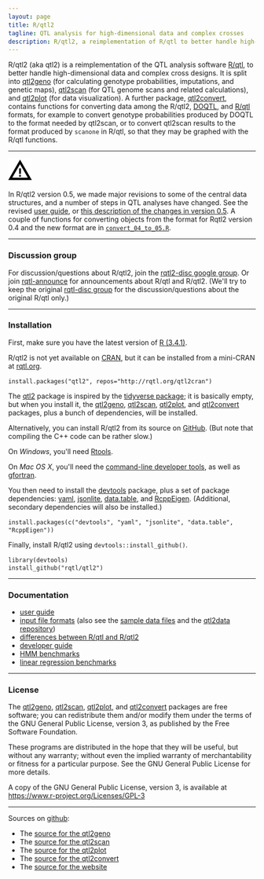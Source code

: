 ```yaml
---
layout: page
title: R/qtl2
tagline: QTL analysis for high-dimensional data and complex crosses
description: R/qtl2, a reimplementation of R/qtl to better handle high-dimensional data and complex cross designs
---
```


R/qtl2 (aka qtl2) is a reimplementation of the QTL analysis software
[R/qtl](http://www.rqtl.org), to better handle high-dimensional data
and complex cross designs.  It is split
into [qtl2geno](https://github.com/rqtl/qtl2geno) (for calculating
genotype probabilities, imputations, and genetic maps),
[qtl2scan](https://github.com/rqtl/qtl2scan) (for QTL genome scans and
related calculations), and
[qtl2plot](https://github.com/rqtl/qtl2plot) (for data visualization).
A further package, [qtl2convert](https://github.com/rqtl/qtl2convert),
contains functions for converting data among the R/qtl2,
[DOQTL](https://www.bioconductor.org/packages/release/bioc/html/DOQTL.html),
and [R/qtl](http://rqtl.org) formats, for example to convert genotype
probabilities produced by DOQTL to the format needed by qtl2scan, or
to convert qtl2scan results to the format produced by `scanone` in
R/qtl, so that they may be graphed with the R/qtl functions.

---

![Warning](assets/pics/warning_icon.png)

In R/qtl2 version 0.5, we made major revisions to some of the
central data structures, and a number of steps in QTL analyses have
changed. See the revised
[user guide](assets/vignettes/user_guide.html), or
[this description of the changes in version 0.5](assets/vignettes/version05_new.html).
A couple of functions for converting objects from the format for
Rqtl2 version 0.4 and the new format are in
[`convert_04_to_05.R`](assets/convert_04_to_05.R).

---

### Discussion group

For discussion/questions about R/qtl2, join the
[rqtl2-disc google group](https://groups.google.com/forum/#!forum/rqtl2-disc).
Or join [rqtl-announce](https://groups.google.com/forum/#!forum/rqtl-announce)
for announcements about R/qtl and R/qtl2.
(We'll try to keep the original
[rqtl-disc group](https://groups.google.com/forum/#!forum/rqtl-disc)
for the discussion/questions about the original R/qtl only.)

---

### Installation

First, make sure you have the latest version of
[R (3.4.1)](https://cran-r.project.org).

R/qtl2 is not yet available on [CRAN](https://cran.r-project.org), but
it can be installed from a mini-CRAN at [rqtl.org](http://rqtl.org).

    install.packages("qtl2", repos="http://rqtl.org/qtl2cran")

The [qtl2](https://github.com/rqtl/qtl2) package is
inspired by the
[tidyverse package](https://cran.r-project.org/package=tidyverse);
it is basically empty, but when you install it, the
[qtl2geno](https://github.com/rqtl/qtl2geno),
[qtl2scan](https://github.com/rqtl/qtl2scan),
[qtl2plot](https://github.com/rqtl/qtl2plot), and
[qtl2convert](https://github.com/rqtl/qtl2convert) packages, plus a
bunch of dependencies, will be installed.

Alternatively, you can install R/qtl2 from its source on
[GitHub](https://github.com/rqtl). (But note that compiling the C++
code can be rather slow.)

On _Windows_, you'll need [Rtools](https://cran.r-project.org/bin/windows/Rtools/).

On _Mac OS X_, you'll need the
[command-line developer tools](https://mac-how-to.gadgethacks.com/how-to/install-command-line-developer-tools-without-xcode-0168115/),
as well as [gfortran](https://gcc.gnu.org/wiki/GFortranBinaries#MacOS).

You then need to install the
[devtools](https://github.com/hadley/devtools) package, plus a set of
package dependencies: [yaml](https://cran.r-project.org/package=yaml),
[jsonlite](https://cran.r-project.org/package=jsonlite),
[data.table](https://cran.r-project.org/package=data.table),
and [RcppEigen](https://github.com/RcppCore/RcppEigen).
(Additional, secondary dependencies will also be installed.)

    install.packages(c("devtools", "yaml", "jsonlite", "data.table", "RcppEigen"))

Finally, install R/qtl2 using `devtools::install_github()`.

    library(devtools)
    install_github("rqtl/qtl2")

---


### Documentation

- [user guide](assets/vignettes/user_guide.html)
- [input file formats](assets/vignettes/input_files.html)
  (also see the [sample data files](pages/sampledata.html) and the
  [qtl2data repository](https://github.com/rqtl/qtl2data))
- [differences between R/qtl and R/qtl2](assets/vignettes/rqtl_diff.html)
- [developer guide](assets/vignettes/developer_guide.html)
- [HMM benchmarks](assets/vignettes/hmm_benchmarks.html)
- [linear regression benchmarks](assets/vignettes/linreg_benchmarks.html)

---

### License

The [qtl2geno](https://github.com/rqtl/qtl2geno),
[qtl2scan](https://github.com/rqtl/qtl2scan),
[qtl2plot](https://github.com/rqtl/qtl2plot), and
[qtl2convert](https://github.com/rqtl/qtl2convert)
packages are free
software; you can redistribute them and/or modify them under the terms
of the GNU General Public License, version 3, as published by the Free
Software Foundation.

These programs are distributed in the hope that they will be useful, but
without any warranty; without even the implied warranty of
merchantability or fitness for a particular purpose.  See the GNU
General Public License for more details.

A copy of the GNU General Public License, version 3, is available at
<https://www.r-project.org/Licenses/GPL-3>

---

Sources on [github](https://github.com):

- The [source for the qtl2geno](https://github.com/rqtl/qtl2geno)
- The [source for the qtl2scan](https://github.com/rqtl/qtl2scan)
- The [source for the qtl2plot](https://github.com/rqtl/qtl2plot)
- The [source for the qtl2convert](https://github.com/rqtl/qtl2convert)
- The [source for the website](https://github.com/kbroman/qtl2/tree/gh-pages)
